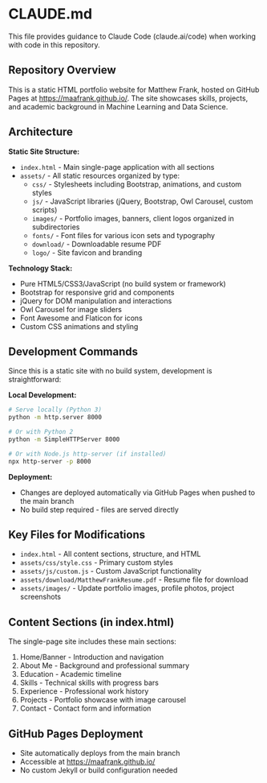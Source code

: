 # CLAUDE.md

This file provides guidance to Claude Code (claude.ai/code) when working with code in this repository.

## Repository Overview

This is a static HTML portfolio website for Matthew Frank, hosted on GitHub Pages at https://maafrank.github.io/. The site showcases skills, projects, and academic background in Machine Learning and Data Science.

## Architecture

**Static Site Structure:**
- `index.html` - Main single-page application with all sections
- `assets/` - All static resources organized by type:
  - `css/` - Stylesheets including Bootstrap, animations, and custom styles
  - `js/` - JavaScript libraries (jQuery, Bootstrap, Owl Carousel, custom scripts)
  - `images/` - Portfolio images, banners, client logos organized in subdirectories
  - `fonts/` - Font files for various icon sets and typography
  - `download/` - Downloadable resume PDF
  - `logo/` - Site favicon and branding

**Technology Stack:**
- Pure HTML5/CSS3/JavaScript (no build system or framework)
- Bootstrap for responsive grid and components
- jQuery for DOM manipulation and interactions
- Owl Carousel for image sliders
- Font Awesome and Flaticon for icons
- Custom CSS animations and styling

## Development Commands

Since this is a static site with no build system, development is straightforward:

**Local Development:**
```bash
# Serve locally (Python 3)
python -m http.server 8000

# Or with Python 2
python -m SimpleHTTPServer 8000

# Or with Node.js http-server (if installed)
npx http-server -p 8000
```

**Deployment:**
- Changes are deployed automatically via GitHub Pages when pushed to the main branch
- No build step required - files are served directly

## Key Files for Modifications

- `index.html` - All content sections, structure, and HTML
- `assets/css/style.css` - Primary custom styles
- `assets/js/custom.js` - Custom JavaScript functionality
- `assets/download/MatthewFrankResume.pdf` - Resume file for download
- `assets/images/` - Update portfolio images, profile photos, project screenshots

## Content Sections (in index.html)

The single-page site includes these main sections:
1. Home/Banner - Introduction and navigation
2. About Me - Background and professional summary  
3. Education - Academic timeline
4. Skills - Technical skills with progress bars
5. Experience - Professional work history
6. Projects - Portfolio showcase with image carousel
7. Contact - Contact form and information

## GitHub Pages Deployment

- Site automatically deploys from the main branch
- Accessible at https://maafrank.github.io/
- No custom Jekyll or build configuration needed
